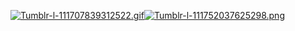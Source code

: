 [![Tumblr-l-111707839312522.gif](https://i.postimg.cc/qvZ4QyhR/Tumblr-l-111707839312522.gif)](https://postimg.cc/87W2zFbQ)[![Tumblr-l-111752037625298.png](https://i.postimg.cc/d0LtK4Pr/Tumblr-l-111752037625298.png)](https://postimg.cc/nsft4KLh)

